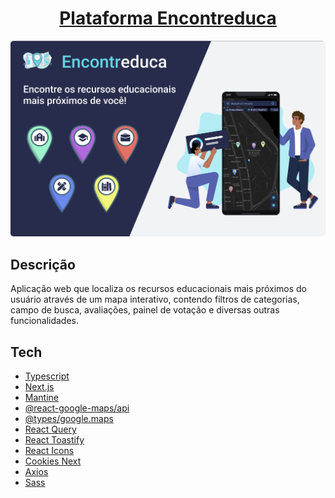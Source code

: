 <div align="center">

<h1>
  <a href="https://www.encontreduca.com.br" target="_blank">Plataforma Encontreduca</a>
</h1>

<img src="public/images/Capa.png" alt="Imagem de Capa do Encontreduca" />
</div>

## Descrição

Aplicação web que localiza os recursos educacionais mais próximos do usuário através de um mapa interativo, contendo filtros de categorias, campo de busca, avaliações, painel de votação e diversas outras funcionalidades.

## Tech

- [Typescript][typescript]
- [Next.js][next]
- [Mantine][mantine]
- [@react-google-maps/api][react_google_maps]
- [@types/google.maps][types_google_maps]
- [React Query][tanstack_react_query]
- [React Toastify][react_toastify]
- [React Icons][react_icons]
- [Cookies Next][cookies_next]
- [Axios][axios]
- [Sass][sass]

[typescript]: https://www.typescriptlang.org
[next]: https://nextjs.org
[mantine]: https://mantine.dev
[react_icons]: https://react-icons.github.io/react-icons
[react_google_maps]: https://www.npmjs.com/package/@react-google-maps/api
[types_google_maps]: https://www.npmjs.com/package/@types/google.maps
[cookies_next]: https://www.npmjs.com/package/cookies-next
[axios]: https://axios-http.com/ptbr/docs/intro
[tanstack_react_query]: https://tanstack.com/query/v4/docs/overview
[react_toastify]: https://fkhadra.github.io/react-toastify/introduction
[sass]: https://sass-lang.com
